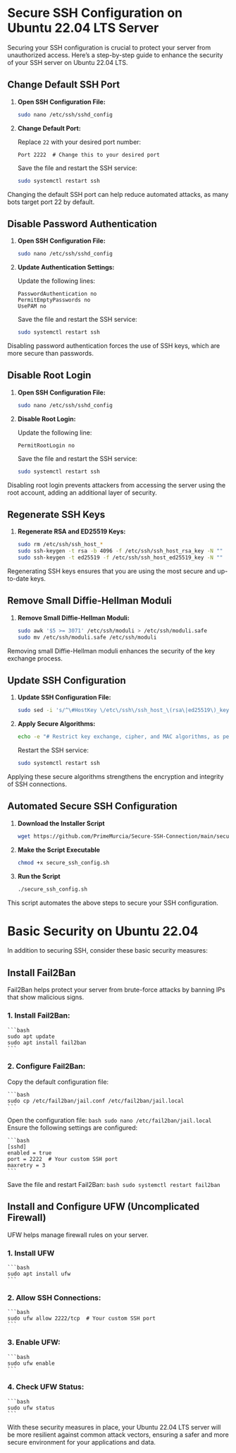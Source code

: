 # Secure SSH Configuration on Ubuntu 22.04 LTS Server

Securing your SSH configuration is crucial to protect your server from unauthorized access. Here’s a step-by-step guide to enhance the security of your SSH server on Ubuntu 22.04 LTS.

## Change Default SSH Port

1. **Open SSH Configuration File:**

    ```bash
    sudo nano /etc/ssh/sshd_config
    ```

2. **Change Default Port:**

    Replace `22` with your desired port number:

    ```plaintext
    Port 2222  # Change this to your desired port
    ```

    Save the file and restart the SSH service:

    ```bash
    sudo systemctl restart ssh
    ```

Changing the default SSH port can help reduce automated attacks, as many bots target port 22 by default.

## Disable Password Authentication

1. **Open SSH Configuration File:**

    ```bash
    sudo nano /etc/ssh/sshd_config
    ```

2. **Update Authentication Settings:**

    Update the following lines:

    ```plaintext
    PasswordAuthentication no
    PermitEmptyPasswords no
    UsePAM no
    ```

    Save the file and restart the SSH service:

    ```bash
    sudo systemctl restart ssh
    ```

Disabling password authentication forces the use of SSH keys, which are more secure than passwords.

## Disable Root Login

1. **Open SSH Configuration File:**

    ```bash
    sudo nano /etc/ssh/sshd_config
    ```

2. **Disable Root Login:**

    Update the following line:

    ```plaintext
    PermitRootLogin no
    ```

    Save the file and restart the SSH service:

    ```bash
    sudo systemctl restart ssh
    ```

Disabling root login prevents attackers from accessing the server using the root account, adding an additional layer of security.

## Regenerate SSH Keys

1. **Regenerate RSA and ED25519 Keys:**

    ```bash
    sudo rm /etc/ssh/ssh_host_*
    sudo ssh-keygen -t rsa -b 4096 -f /etc/ssh/ssh_host_rsa_key -N ""
    sudo ssh-keygen -t ed25519 -f /etc/ssh/ssh_host_ed25519_key -N ""
    ```

Regenerating SSH keys ensures that you are using the most secure and up-to-date keys.

## Remove Small Diffie-Hellman Moduli

1. **Remove Small Diffie-Hellman Moduli:**

    ```bash
    sudo awk '$5 >= 3071' /etc/ssh/moduli > /etc/ssh/moduli.safe
    sudo mv /etc/ssh/moduli.safe /etc/ssh/moduli
    ```

Removing small Diffie-Hellman moduli enhances the security of the key exchange process.

## Update SSH Configuration

1. **Update SSH Configuration File:**

    ```bash
    sudo sed -i 's/^\#HostKey \/etc\/ssh\/ssh_host_\(rsa\|ed25519\)_key$/HostKey \/etc\/ssh\/ssh_host_\1_key/g' /etc/ssh/sshd_config
    ```

2. **Apply Secure Algorithms:**

    ```bash
    echo -e "# Restrict key exchange, cipher, and MAC algorithms, as per sshaudit.com\n# hardening guide.\nKexAlgorithms sntrup761x25519-sha512@openssh.com,curve25519-sha256,curve25519-sha256@libssh.org,gss-curve25519-sha256-,diffie-hellman-group16-sha512,gss-group16-sha512-,diffie-hellman-group18-sha512,diffie-hellman-group-exchange-sha256\n\nCiphers chacha20-poly1305@openssh.com,aes256-gcm@openssh.com,aes128-gcm@openssh.com,aes256-ctr,aes192-ctr,aes128-ctr\n\nMACs hmac-sha2-256-etm@openssh.com,hmac-sha2-512-etm@openssh.com,umac-128-etm@openssh.com\n\nHostKeyAlgorithms sk-ssh-ed25519-cert-v01@openssh.com,ssh-ed25519-cert-v01@openssh.com,rsa-sha2-512-cert-v01@openssh.com,rsa-sha2-256-cert-v01@openssh.com,sk-ssh-ed25519@openssh.com,ssh-ed25519,rsa-sha2-512,rsa-sha2-256\n\nCASignatureAlgorithms sk-ssh-ed25519@openssh.com,ssh-ed25519,rsa-sha2-512,rsa-sha2-256\n\nGSSAPIKexAlgorithms gss-curve25519-sha256-,gss-group16-sha512-\n\nHostbasedAcceptedAlgorithms sk-ssh-ed25519-cert-v01@openssh.com,ssh-ed25519-cert-v01@openssh.com,sk-ssh-ed25519@openssh.com,ssh-ed25519,rsa-sha2-512-cert-v01@openssh.com,rsa-sha2-512,rsa-sha2-256-cert-v01@openssh.com,rsa-sha2-256\n\nPubkeyAcceptedAlgorithms sk-ssh-ed25519-cert-v01@openssh.com,ssh-ed25519-cert-v01@openssh.com,sk-ssh-ed25519@openssh.com,ssh-ed25519,rsa-sha2-512-cert-v01@openssh.com,rsa-sha2-512,rsa-sha2-256-cert-v01@openssh.com,rsa-sha2-256" > /etc/ssh/sshd_config.d/ssh-audit_hardening.conf
    ```

    Restart the SSH service:

    ```bash
    sudo systemctl restart ssh
    ```

Applying these secure algorithms strengthens the encryption and integrity of SSH connections.

## Automated Secure SSH Configuration

1. **Download the Installer Script**
    ```bash
    wget https://github.com/PrimeMurcia/Secure-SSH-Connection/main/secure_ssh_config.sh
    ```
2. **Make the Script Executable**  
    ```bash
    chmod +x secure_ssh_config.sh
    ```
2. **Run the Script** 
    ```bash
    ./secure_ssh_config.sh
    ```
This script automates the above steps to secure your SSH configuration.

# Basic Security on Ubuntu 22.04
In addition to securing SSH, consider these basic security measures:

## Install Fail2Ban
Fail2Ban helps protect your server from brute-force attacks by banning IPs that show malicious signs.

### 1. Install Fail2Ban:

    ```bash
    sudo apt update
    sudo apt install fail2ban
    ```
### 2. Configure Fail2Ban:
Copy the default configuration file:

    ```bash
    sudo cp /etc/fail2ban/jail.conf /etc/fail2ban/jail.local
    ```
Open the configuration file:
    ```bash
    sudo nano /etc/fail2ban/jail.local
    ```
Ensure the following settings are configured:

    ```bash
    [sshd]
    enabled = true
    port = 2222  # Your custom SSH port
    maxretry = 3
    ```   
Save the file and restart Fail2Ban:
    ```bash
    sudo systemctl restart fail2ban
    ```
## Install and Configure UFW (Uncomplicated Firewall)
UFW helps manage firewall rules on your server.

### 1. Install UFW
    ```bash
    sudo apt install ufw
    ```
### 2. Allow SSH Connections:
    ```bash
    sudo ufw allow 2222/tcp  # Your custom SSH port
    ```
### 3. Enable UFW:

    ```bash
    sudo ufw enable
    ```
### 4. Check UFW Status:

    ```bash
    sudo ufw status
    ```
With these security measures in place, your Ubuntu 22.04 LTS server will be more resilient against common attack vectors, ensuring a safer and more secure environment for your applications and data.
    


    

